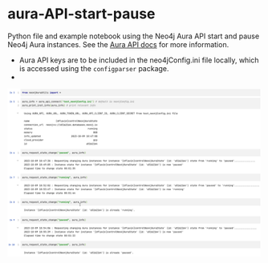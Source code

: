 # aura-API-start-pause
Python file and example notebook using the Neo4j Aura API start and pause Neo4j Aura instances.
See the [Aura API docs](https://neo4j.com/docs/aura/platform/api/overview/) for more information.
- Aura API keys are to be included in the neo4jConfig.ini file locally, which is accessed using the ```configparser``` package.
- 
![](images/readmeNotebook.png)